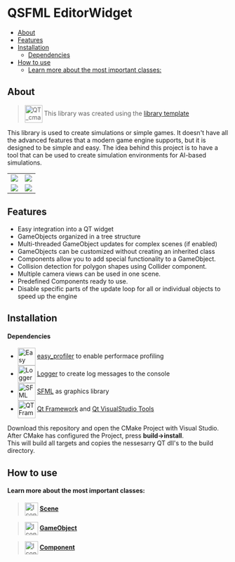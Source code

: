 <!-- omit in toc -->
# QSFML EditorWidget
- [About](#about)
- [Features](#features)
- [Installation](#installation)
    - [Dependencies](#dependencies)
- [How to use](#how-to-use)
    - [Learn more about the most important classes:](#learn-more-about-the-most-important-classes)




## About
> <img src="https://raw.githubusercontent.com/wiki/KROIA/QSFML_EditorWidget/Images/Icons/bookshelf.png" alt="QT_cmake_library_template"  width="40" style="vertical-align:middle;"> This library was created using the [library template](https://github.com/KROIA/QT_cmake_library_template)

This library is used to create simulations or simple games. It doesn't have all the advanced features that a modern game engine supports, but it is designed to be simple and easy. The idea behind this project is to have a tool that can be used to create simulation environments for AI-based simulations.


<table>
<tr>
<td>
<div align="center">
    <img src="https://raw.githubusercontent.com/wiki/KROIA/QSFML_EditorWidget/Images/Gravity.gif" > 
</div>
</td>
<td>
<div align="center">
    <img src="https://raw.githubusercontent.com/wiki/KROIA/QSFML_EditorWidget/Images/Lightsim.gif" > 
</div>
</td>
</tr>
<tr>
<td>
<div align="center">
    <img src="https://raw.githubusercontent.com/wiki/KROIA/QSFML_EditorWidget/Images/Pendulum.gif" > 
</div>
</td>
<td>
<div align="center">
    <img src="https://raw.githubusercontent.com/wiki/KROIA/QSFML_EditorWidget/Images/CollisionExample.gif" > 
</div>
</td>
</tr>
</table>


## Features
* Easy integration into a QT widget
* GameObjects organized in a tree structure
* Multi-threaded GameObject updates for complex scenes (if enabled)
* GameObjects can be customized without creating an inherited class
* Components allow you to add special functionality to a GameObject.
* Collision detection for polygon shapes using Collider component.
* Multiple camera views can be used in one scene.
* Predefined Components ready to use.
* Disable specific parts of the update loop for all or individual objects to speed up the engine


## Installation
#### Dependencies

* <img src="https://raw.githubusercontent.com/wiki/KROIA/QSFML_EditorWidget/Images/Icons/arrows.png" alt="Easy Profiler"  width="40" style="vertical-align:middle;"> [easy_profiler](https://github.com/yse/easy_profiler.git) to enable performace profiling<br>
* <img src="https://raw.githubusercontent.com/wiki/KROIA/QSFML_EditorWidget/Images/Icons/chat.png" alt="Logger"  width="40" style="vertical-align:middle;"> [Logger](https://github.com/KROIA/Logger.git) to create log messages to the console<br>
* <img src="https://raw.githubusercontent.com/wiki/KROIA/QSFML_EditorWidget/Images/Icons/sfml-icon-small.png" alt="SFML"  width="40" style="vertical-align:middle;"> [SFML](https://github.com/SFML/SFML.git) as graphics library<br>
* <img src="https://raw.githubusercontent.com/wiki/KROIA/QSFML_EditorWidget/Images/Icons/QT.png" alt="QT Framework"  width="40" style="vertical-align:middle;"> [Qt Framework](https://www.qt.io/download-dev) and [Qt VisualStudio Tools](https://marketplace.visualstudio.com/items?itemName=TheQtCompany.QtVisualStudioTools2022)<br>

Download this repository and open the CMake Project with Visual Studio.<br>
After CMake has configured the Project, press **build->install**.<br>
This will build all targets and copies the nessesarry QT dll's to the build directory. 

## How to use
#### Learn more about the most important classes:

> <img src="https://raw.githubusercontent.com/wiki/KROIA/QSFML_EditorWidget/Images/Icons/gears.png" alt="Icon"  width="30" style="vertical-align:middle;"> **[Scene](https://github.com/KROIA/QSFML_EditorWidget/wiki/Scene)**<br>

> <img src="https://raw.githubusercontent.com/wiki/KROIA/QSFML_EditorWidget/Images/Icons/car.png" alt="Icon"  width="30" style="vertical-align:middle;"> **[GameObject](https://github.com/KROIA/QSFML_EditorWidget/wiki/GameObject)**<br>

> <img src="https://raw.githubusercontent.com/wiki/KROIA/QSFML_EditorWidget/Images/Icons/Components.png" alt="Icon"  width="30" style="vertical-align:middle;"> **[Component](https://github.com/KROIA/QSFML_EditorWidget/wiki/Component)**<br>
